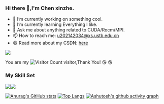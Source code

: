 ### Hi there 👋,I'm Chen xinzhe.

- 🔭 I’m currently working on something cool.
- 🌱 I’m currently learning Everything I like.
- 💬 Ask me about anything related to CUDA/Rocm/MPI.
- 📫 How to reach me: u202142034@xs.ustb.edu.cn
- 😄 Read more about my CSDN: [here](https://blog.csdn.net/m0_61035708?type=blog)

![](https://github-readme-stats.vercel.app/api?username=xinzhechen&show_icons=true&theme=transparent)

You are my ![Visitor Count](https://profile-counter.glitch.me/xinzhechen/count.svg) visitor,Thank You! :kissing_heart: :kissing_heart:

### My Skill Set

![](https://img.shields.io/badge/Java-ED8B00?style=for-the-badge&logo=openjdk&logoColor=white)![](https://img.shields.io/badge/Python-3776AB?style=for-the-badge&logo=python&logoColor=white)


[![Anurag's GitHub stats](https://github-readme-stats.vercel.app/api?username=xinzhechen)](https://github.com/anuraghazra/github-readme-stats)
[![Top Langs](https://github-readme-stats.vercel.app/api/top-langs/?username=xinzhechen)](https://github.com/anuraghazra/github-readme-stats)
[![Ashutosh's github activity graph](https://github-readme-activity-graph.vercel.app/graph?username=xinzhechen&theme=react)](https://github.com/ashutosh00710/github-readme-activity-graph)

